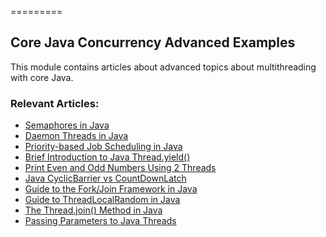 =========

## Core Java Concurrency Advanced Examples

This module contains articles about advanced topics about multithreading with core Java.

### Relevant Articles: 
- [Semaphores in Java](https://www.baeldung.com/java-semaphore)
- [Daemon Threads in Java](https://www.baeldung.com/java-daemon-thread)
- [Priority-based Job Scheduling in Java](https://www.baeldung.com/java-priority-job-schedule)
- [Brief Introduction to Java Thread.yield()](https://www.baeldung.com/java-thread-yield)
- [Print Even and Odd Numbers Using 2 Threads](https://www.baeldung.com/java-even-odd-numbers-with-2-threads)
- [Java CyclicBarrier vs CountDownLatch](https://www.baeldung.com/java-cyclicbarrier-countdownlatch)
- [Guide to the Fork/Join Framework in Java](https://www.baeldung.com/java-fork-join)
- [Guide to ThreadLocalRandom in Java](https://www.baeldung.com/java-thread-local-random)
- [The Thread.join() Method in Java](https://www.baeldung.com/java-thread-join)
- [Passing Parameters to Java Threads](https://www.baeldung.com/java-thread-parameters)
